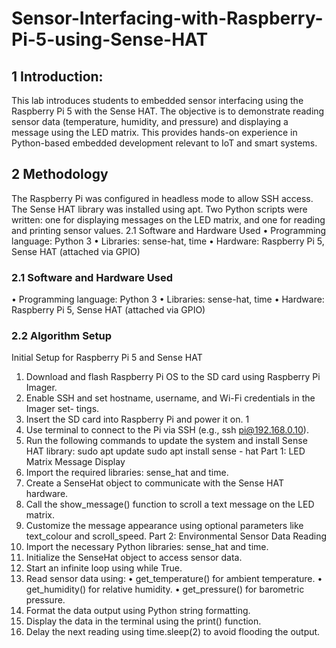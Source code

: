 # Sensor-Interfacing-with-Raspberry-Pi-5-using-Sense-HAT
 ## 1 Introduction:
This lab introduces students to embedded sensor interfacing using the Raspberry Pi 5
with the Sense HAT. The objective is to demonstrate reading sensor data (temperature,
humidity, and pressure) and displaying a message using the LED matrix. This provides
hands-on experience in Python-based embedded development relevant to IoT and smart
systems.
## 2 Methodology
The Raspberry Pi was configured in headless mode to allow SSH access. The Sense HAT
library was installed using apt. Two Python scripts were written: one for displaying
messages on the LED matrix, and one for reading and printing sensor values.
2.1 Software and Hardware Used
• Programming language: Python 3
• Libraries: sense-hat, time
• Hardware: Raspberry Pi 5, Sense HAT (attached via GPIO)
### 2.1 Software and Hardware Used
• Programming language: Python 3
• Libraries: sense-hat, time
• Hardware: Raspberry Pi 5, Sense HAT (attached via GPIO)
### 2.2 Algorithm Setup
Initial Setup for Raspberry Pi 5 and Sense HAT
1. Download and flash Raspberry Pi OS to the SD card using Raspberry Pi Imager.
2. Enable SSH and set hostname, username, and Wi-Fi credentials in the Imager set-
tings.
3. Insert the SD card into Raspberry Pi and power it on.
1
4. Use terminal to connect to the Pi via SSH (e.g., ssh pi@192.168.0.10).
5. Run the following commands to update the system and install Sense HAT library:
sudo apt update
sudo apt install sense - hat
Part 1: LED Matrix Message Display
1. Import the required libraries: sense_hat and time.
2. Create a SenseHat object to communicate with the Sense HAT hardware.
3. Call the show_message() function to scroll a text message on the LED matrix.
4. Customize the message appearance using optional parameters like text_colour and
scroll_speed.
Part 2: Environmental Sensor Data Reading
1. Import the necessary Python libraries: sense_hat and time.
2. Initialize the SenseHat object to access sensor data.
3. Start an infinite loop using while True.
4. Read sensor data using:
• get_temperature() for ambient temperature.
• get_humidity() for relative humidity.
• get_pressure() for barometric pressure.
5. Format the data output using Python string formatting.
6. Display the data in the terminal using the print() function.
7. Delay the next reading using time.sleep(2) to avoid flooding the output.
